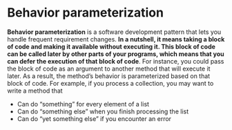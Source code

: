 # Behavior parameterization

**Behavior parameterization** is a software development pattern that lets you handle frequent requirement changes. **In a nutshell, it means taking a block of code and making it available without executing it. This block of code can be called later by other parts of your programs, which means that you can defer the execution of that block of code**. For instance, you could pass the block of code as an argument to another method that will execute it later. As a result, the method’s behavior is parameterized based on that block of code. For example, if you process a collection, you may want to write a method that

- Can do “something” for every element of a list
- Can do “something else” when you finish processing the list
- Can do “yet something else” if you encounter an error



